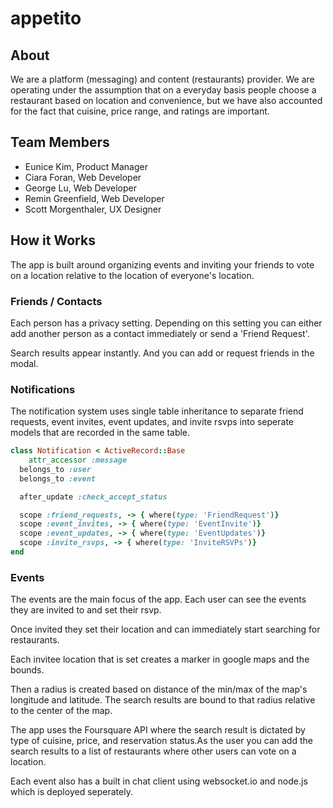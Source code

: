 # appetito


## About
We are a platform (messaging) and content (restaurants) provider.
We are operating under the assumption that on a everyday basis people choose a restaurant based on location and convenience, but we have also accounted for the fact that cuisine, price range, and ratings are important.

## Team Members

- Eunice Kim, Product Manager
- Ciara Foran, Web Developer
- George Lu, Web Developer
- Remin Greenfield, Web Developer
- Scott Morgenthaler, UX Designer

## How it Works

The app is built around organizing events and inviting your friends to vote on a location relative to the location of everyone's location.

### Friends / Contacts

Each person has a privacy setting. Depending on this setting you can either add another person as a contact immediately or send a 'Friend Request'.

Search results appear instantly. And you can add or request friends in the modal.

### Notifications

The notification system uses single table inheritance to separate friend requests, event invites, event updates, and invite rsvps into seperate models that are recorded in the same table.

```ruby
class Notification < ActiveRecord::Base
	attr_accessor :message
  belongs_to :user
  belongs_to :event

  after_update :check_accept_status

  scope :friend_requests, -> { where(type: 'FriendRequest')}
  scope :event_invites, -> { where(type: 'EventInvite')}
  scope :event_updates, -> { where(type: 'EventUpdates')}
  scope :invite_rsvps, -> { where(type: 'InviteRSVPs')}
end

```

### Events

The events are the main focus of the app. Each user can see the events they are invited to and set their rsvp.

Once invited they set their location and can immediately start searching for restaurants.

Each invitee location that is set creates a marker in google maps and the bounds.

Then a radius is created based on distance of the min/max of the map's longitude and latitude. The search results are bound to that radius relative to the center of the map.

The app uses the Foursquare API where the search result is dictated by type of cuisine, price, and reservation status.As the user you can add the search results to a list of restaurants where other users can vote on a location.

Each event also has a built in chat client using websocket.io and node.js which is deployed seperately.
